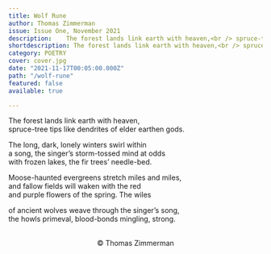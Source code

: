 ```yaml
---
title: Wolf Rune
author: Thomas Zimmerman
issue: Issue One, November 2021
description: 	The forest lands link earth with heaven,<br /> spruce-tree tips like dendrites of elder earthen gods.
shortdescription: The forest lands link earth with heaven,<br /> spruce-tree tips like dendrites of elder earthen gods.
category: POETRY
cover: cover.jpg
date: "2021-11-17T00:05:00.000Z"
path: "/wolf-rune"
featured: false
available: true

---
```


The forest lands link earth with heaven,<br />
spruce-tree tips like dendrites of elder earthen gods.<br />

The long, dark, lonely winters swirl within<br />
a song, the singer’s storm-tossed mind at odds<br />
with frozen lakes, the fir trees’ needle-bed.<br />

Moose-haunted evergreens stretch miles and miles,<br />
and fallow fields will waken with the red<br />
and purple flowers of the spring. The wiles<br />

of ancient wolves weave through the singer’s song,<br />
the howls primeval, blood-bonds mingling, strong.<br />
<br />
<p style="text-align: center;">© Thomas Zimmerman</p>